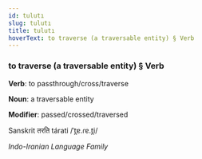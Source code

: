 ```yaml
---
id: tulutı
slug: tulutı
title: tulutı
hoverText: to traverse (a traversable entity) § Verb
---
```


### to traverse (a traversable entity) § Verb

**Verb**: to passthrough/cross/traverse

**Noun**: a traversable entity

**Modifier**: passed/crossed/traversed

Sanskrit तरति tárati /ˈt̪ɐ.ɾɐ.t̪i/

*Indo-Iranian Language Family*